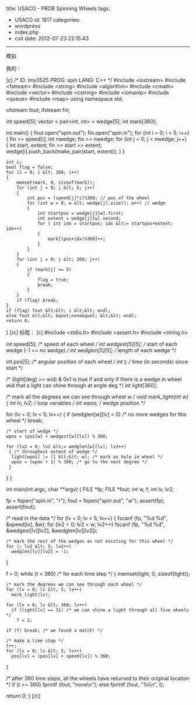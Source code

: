 title: USACO - PROB Spinning Wheels
tags:
  - USACO
id: 1817
categories:
  - wordpress
  - index.php
  - csit
date: 2012-07-23 22:15:43
---

模拟

我的：<!--more-->

[c]
/*
ID: lmy0525
PROG: spin
LANG: C++
*/
#include &lt;iostream&gt;
#include &lt;fstream&gt;
#include &lt;string&gt;
#include &lt;algorithm&gt;
#include &lt;cmath&gt;
#include &lt;vector&gt;
#include &lt;cstring&gt;
#include &lt;iomanip&gt;
#include &lt;queue&gt;
#include &lt;map&gt;
using namespace std;

ofstream fout;
ifstream fin;

int speed[5];
vector &lt; pair&lt;int, int&gt; &gt; wedge[5];
int mark[360];

int main()
{
    fout.open(&quot;spin.out&quot;);
    fin.open(&quot;spin.in&quot;);
    for (int i = 0; i &lt; 5; i++)
    {
        fin &gt;&gt; speed[i];
        int nwedge;
        fin &gt;&gt; nwedge;
        for (int j = 0; j &lt; nwedge; j++)
        {
            int start, extent;
            fin &gt;&gt; start &gt;&gt; extent;
            wedge[i].push_back(make_pair(start, extent));
        }
    }

    int i;
    bool flag = false;
    for (i = 0; i &lt; 360; i++)
    {
        memset(mark, 0, sizeof(mark));
        for (int j = 0; j &lt; 5; j++)
        {
            int pos = (speed[j]*i)%360; // pos of the wheel
            for (int w = 0; w &lt; wedge[j].size(); w++) // wedge
            {
                int startpos = wedge[j][w].first;
                int extent = wedge[j][w].second;
                for ( int idx = startpos; idx &lt;= startpos+extent; idx++)
                {
                    mark[(pos+idx)%360]++;
                }
            }
        }
        for (int j = 0; j &lt; 360; j++)
        {
            if (mark[j] == 5)
            {
                flag = true;
                break;
            }
        }
        if (flag) break;
    }
    if (flag) fout &lt;&lt; i &lt;&lt; endl;
    else fout &lt;&lt; &quot;none&quot; &lt;&lt; endl;
    return 0;
}
[/c]
标程：
[c]
#include &lt;stdio.h&gt;
#include &lt;assert.h&gt;
#include &lt;string.h&gt;

int speed[5];      /* speed of each wheel */
int wedgest[5][5]; /* start of each wedge (-1 == no wedge) */
int wedglen[5][5]; /* length of each wedge */

int pos[5];        /* angular position of each wheel */
int t;             /* time (in seconds) since start */

/* (light[deg] &gt;&gt; wid) &amp; 0x1 is true if and only if there
   is a wedge in wheel wid that a light can shine through at
   angle deg */
int light[360];    

/* mark all the degrees we can see through wheel w */
void mark_light(int w)
 {
  int lv, lv2; /* loop variables */
  int wpos; /* wedge position */

  for (lv = 0; lv &lt; 5; lv++)
   {
    if (wedglen[w][lv] &lt; 0) /* no more wedges for this wheel */
      break;

    /* start of wedge */
    wpos = (pos[w] + wedgest[w][lv]) % 360;

    for (lv2 = 0; lv2 &lt;= wedglen[w][lv]; lv2++)
     { /* throughout extent of wedge */
      light[wpos] |= (1 &lt;&lt; w); /* mark as hole in wheel */
      wpos = (wpos + 1) % 360; /* go to the next degree */
     }
   }
 }

int main(int argc, char **argv)
 {
  FILE *fp;
  FILE *fout;
  int w, f;
  int lv, lv2;

  fp = fopen(&quot;spin.in&quot;, &quot;r&quot;);
  fout = fopen(&quot;spin.out&quot;, &quot;w&quot;);
  assert(fp);
  assert(fout);

  /* read in the data */
  for (lv = 0; lv &lt; 5; lv++)
   {
    fscanf (fp, &quot;%d %d&quot;, &amp;speed[lv], &amp;w);
    for (lv2 = 0; lv2 &lt; w; lv2++)
      fscanf (fp, &quot;%d %d&quot;, &amp;wedgest[lv][lv2], &amp;wedglen[lv][lv2]);

    /* mark the rest of the wedges as not existing for this wheel */
    for (; lv2 &lt; 5; lv2++)
      wedglen[lv][lv2] = -1;
   }

  f = 0;
  while (t &lt; 360) /* for each time step */
   {
    memset(light, 0, sizeof(light));

    /* mark the degrees we can see through each wheel */
    for (lv = 0; lv &lt; 5; lv++)
      mark_light(lv);

    for (lv = 0; lv &lt; 360; lv++)
      if (light[lv] == 31) /* we can shine a light through all five wheels */
        f = 1;

    if (f) break; /* we found a match! */

    /* make a time step */
    t++;
    for (lv = 0; lv &lt; 5; lv++)
      pos[lv] = (pos[lv] + speed[lv]) % 360;
   }

  /* after 360 time steps, all the wheels have returned to their
     original location */
  if (t &gt;= 360) fprintf (fout, &quot;none\n&quot;);
  else fprintf (fout, &quot;%i\n&quot;, t);

  return 0;
 }
[/c]